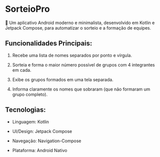 # SorteioPro

🎲 Um aplicativo Android moderno e minimalista, desenvolvido em Kotlin e Jetpack Compose, para automatizar o sorteio e a formação de equipes.

## Funcionalidades Principais:

1. Recebe uma lista de nomes separados por ponto e vírgula.

2. Sorteia e forma o maior número possível de grupos com 4 integrantes em cada.

3. Exibe os grupos formados em uma tela separada.

4. Informa claramente os nomes que sobraram (que não formaram um grupo completo).

## Tecnologias:

- Linguagem: Kotlin

- UI/Design: Jetpack Compose

- Navegação: Navigation-Compose

- Plataforma: Android Nativo
